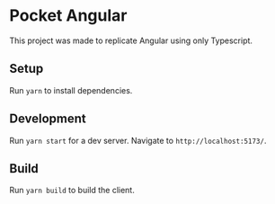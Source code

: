 # Pocket Angular

This project was made to replicate Angular using only Typescript.

## Setup

Run `yarn` to install dependencies.

## Development

Run `yarn start` for a dev server. Navigate to `http://localhost:5173/`.

## Build

Run `yarn build` to build the client.
